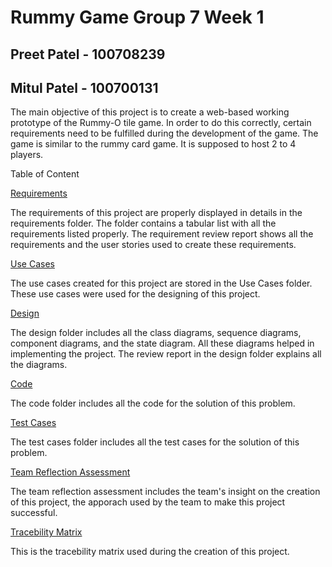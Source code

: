 # Rummy Game Group 7 Week 1

## Preet Patel - 100708239
## Mitul Patel - 100700131

The main objective of this project is to create a web-based working prototype of the Rummy-O tile game. In order to do this correctly, certain requirements need to be fulfilled during the development of the game. The game is similar to the rummy card game. It is supposed to host 2 to 4 players.

Table of Content

[Requirements](https://github.com/RLiscanoUOIT/Rummy-Game-FInal-Group7-Week1/tree/master/Requirements)

The requirements of this project are properly displayed in details in the requirements folder. The folder contains a tabular list with all the requirements listed properly. The requirement review report shows all the requirements and the user stories used to create these requirements.

[Use Cases](https://github.com/RLiscanoUOIT/Rummy-Game-FInal-Group7-Week1/tree/master/Use%20Cases)

The use cases created for this project are stored in the Use Cases folder. These use cases were used for the designing of this project.

[Design](https://github.com/RLiscanoUOIT/Rummy-Game-FInal-Group7-Week1/tree/master/Design)

The design folder includes all the class diagrams, sequence diagrams, component diagrams, and the state diagram. All these diagrams helped in implementing the project. The review report in the design folder explains all the diagrams.

[Code](https://github.com/RLiscanoUOIT/Rummy-Game-FInal-Group7-Week1/tree/master/Code)

The code folder includes all the code for the solution of this problem.

[Test Cases](https://github.com/RLiscanoUOIT/Rummy-Game-FInal-Group7-Week1/tree/master/Test%20Cases)

The test cases folder includes all the test cases for the solution of this problem. 

[Team Reflection Assessment](https://github.com/RLiscanoUOIT/Rummy-Game-FInal-Group7-Week1/blob/master/Team%20Reflection%20Assessment%20(1).pdf)

The team reflection assessment includes the team's insight on the creation of this project, the apporach used by the team to make this project successful.

[Tracebility Matrix](https://github.com/RLiscanoUOIT/Rummy-Game-FInal-Group7-Week1/blob/master/Tracability%20Matrix%20-%20Sheet1.pdf)

This is the tracebility matrix used during the creation of this project.
